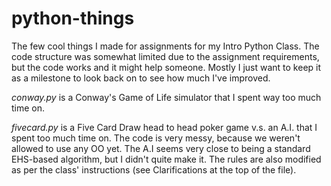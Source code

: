 # python-things
The few cool things I made for assignments for my Intro Python Class.  The code structure was somewhat limited due to the assignment requirements, but the code works and it might help someone.  Mostly I just want to keep it as a milestone to look back on to see how much I've improved.

_conway.py_ is a Conway's Game of Life simulator that I spent way too much time on.

_fivecard.py_ is a Five Card Draw head to head poker game v.s. an A.I. that I spent too much time on.  The code is very messy, because we weren't allowed to use any OO yet.  The A.I seems very close to being a standard EHS-based algorithm, but I didn't quite make it.  The rules are also modified as per the class' instructions (see Clarifications at the top of the file).

